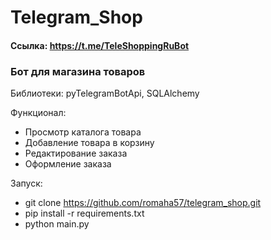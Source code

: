 # Telegram_Shop

#### Ссылка: https://t.me/TeleShoppingRuBot

### Бот для магазина товаров

Библиотеки: pyTelegramBotApi, SQLAlchemy

Функционал: 
- Просмотр каталога товара
- Добавление товара в корзину
- Редактирование заказа
- Оформление заказа

Запуск:
- git clone https://github.com/romaha57/telegram_shop.git
- pip install -r requirements.txt
- python main.py
